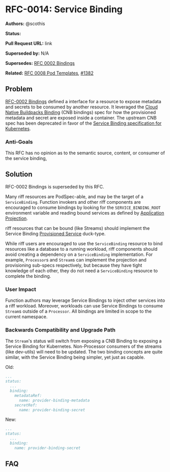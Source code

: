 # RFC-0014: Service Binding

**Authors:** @scothis

**Status:**

**Pull Request URL:** link

**Superseded by:** N/A

**Supersedes:** [RFC 0002 Bindings](./rfc-0002-bindings.md)

**Related:** [RFC 0008 Pod Templates](./rfc-0008-pod-templates.md), [#1382](https://github.com/projectriff/riff/pull/1382)


## Problem

[RFC-0002 Bindings](./rfc-0002-bindings.md) defined a interface for a resource to expose metadata and secrets to be consumed by another resource. It leveraged the [Cloud Native Buildpacks Binding](https://github.com/buildpack/spec/blob/master/extensions/bindings.md) (CNB bindings) spec for how the provisioned metadata and secret are exposed inside a container. The upstream CNB spec has been deprecated in favor of the [Service Binding specification for Kubernetes](https://github.com/k8s-service-bindings/spec).

### Anti-Goals

This RFC has no opinion as to the semantic source, content, or consumer of the service binding,

## Solution

RFC-0002 Bindings is superseded by this RFC.

Many riff resources are PodSpec-able, and may be the target of a `ServiceBinding`. Function invokers and other riff components are encouraged to consume bindings by looking for the `SERVICE_BINDING_ROOT` environment variable and reading bound services as defined by [Application Projection](https://github.com/k8s-service-bindings/spec#application-projection).

riff resources that can be bound (like Streams) should implement the Service Binding [Provisioned Service](https://github.com/k8s-service-bindings/spec#provisioned-service) duck-type.

While riff users are encouraged to use the `ServiceBinding` resource to bind resources like a database to a running workload, riff components should avoid creating a dependency on a `ServiceBinding` implementation. For example, `Processor`s and `Stream`s can implement the projection and provisioning sub-specs respectively, but because they have tight knowledge of each other, they do not need a `ServiceBinding` resource to complete the binding.

### User Impact

Function authors may leverage Service Bindings to inject other services into a riff workload. Moreover, workloads can use Service Bindings to consume `Stream`s outside of a `Processor`. All bindings are limited in scope to the current namespace.

### Backwards Compatibility and Upgrade Path

The `Stream`'s status will switch from exposing a CNB Binding to exposing a Service Binding for Kubernetes. Non-Processor consumers of the streams (like dev-utils) will need to be updated. The two binding concepts are quite similar, with the Service Binding being simpler, yet just as capable.

Old:

```yaml
...
status:
  ...
  binding:
    metadataRef:
      name: provider-binding-metadata
    secretRef:
      name: provider-binding-secret
```

New:

```yaml
...
status:
  ...
  binding:
    name: provider-binding-secret
```

## FAQ
